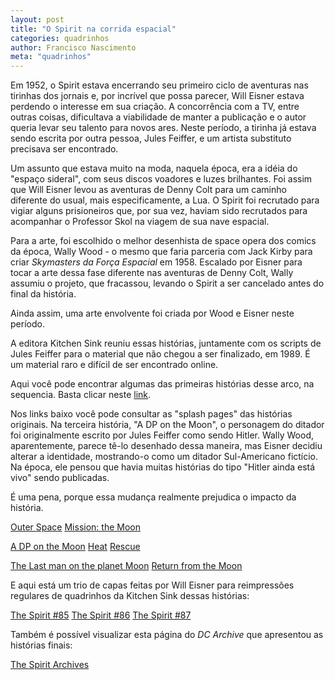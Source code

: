 ```yaml
---
layout: post
title: "O Spirit na corrida espacial"
categories: quadrinhos
author: Francisco Nascimento
meta: "quadrinhos"
---
```

Em 1952, o Spirit estava encerrando seu primeiro ciclo de aventuras nas tirinhas dos jornais e, por incrível que possa parecer, Will Eisner estava perdendo o interesse em sua criação. A concorrência com a TV, entre outras coisas, dificultava a viabilidade de manter a publicação e o autor queria levar seu talento para novos ares. Neste período, a tirinha já estava sendo escrita por outra pessoa, Jules Feiffer, e um artista substituto precisava ser encontrado.

Um assunto que estava muito na moda, naquela época, era a idéia do "espaço sideral", com seus discos voadores e luzes brilhantes. Foi assim que Will Eisner levou as aventuras de Denny Colt para um caminho  diferente do usual, mais especificamente, a Lua. O Spirit foi recrutado para vigiar alguns prisioneiros que, por sua vez, haviam sido recrutados  para acompanhar o Professor Skol na viagem de sua nave espacial.

Para a arte, foi escolhido o melhor desenhista de space opera dos comics da época, Wally Wood - o mesmo que faria parceria com Jack Kirby para criar _Skymasters da Força Espacial_ em 1958. Escalado por Eisner para tocar a arte dessa fase diferente nas aventuras de Denny Colt, Wally assumiu o projeto, que fracassou, levando o Spirit a ser cancelado antes do final da história.

Ainda assim,  uma arte envolvente foi criada por Wood e Eisner neste período.

A editora Kitchen Sink reuniu essas histórias, juntamente com os scripts de Jules Feiffer para o material que não chegou a ser finalizado, em 1989. É um material raro e difícil de ser encontrado online.

Aqui você pode encontrar algumas das primeiras histórias desse arco, na sequencia. Basta clicar neste [link](http://ethunter1.blogspot.com/2010/11/sunday-funnies-spirit-moon.html).

Nos links baixo você pode consultar  as "splash pages" das histórias originais. Na terceira história, "A DP on the Moon", o personagem do ditador  foi originalmente escrito por Jules Feiffer como sendo Hitler. Wally Wood, aparentemente, parece tê-lo desenhado dessa maneira, mas Eisner decidiu alterar a identidade, mostrando-o como um ditador Sul-Americano fictício. Na época, ele pensou que havia muitas histórias do tipo "Hitler ainda está vivo" sendo publicadas.

É uma pena, porque essa mudança  realmente prejudica o impacto da história.

[Outer Space](https://drcareca.github.io/_posts/_files/intro.jpg)  [Mission: the Moon](https://drcareca.github.io/_posts/_files/2.jpg)  

[A DP on the Moon](https://drcareca.github.io/_posts/_files/3.jpg)  [Heat](https://drcareca.github.io/_posts/_files/4.jpg)  [Rescue](https://drcareca.github.io/_posts/_files/5.jpg)  

[The Last man on the planet Moon](https://drcareca.github.io/_posts/_files/7.jpg)  [Return from the  Moon](https://drcareca.github.io/_posts/_files/8.jpg)  


E aqui está um trio de capas feitas por Will Eisner para reimpressões regulares de quadrinhos da Kitchen Sink dessas histórias:

[The Spirit #85](../_posts/_files/capa1.jpg)    [The Spirit #86](../_posts/_files/capa2.jpg)    [The Spirit #87](../_posts/_files/capa3.jpg)

Também é possível visualizar esta página do  _DC Archive_ que apresentou as histórias finais:

[The Spirit Archives](../_posts/_files/encadernado.jpg)
